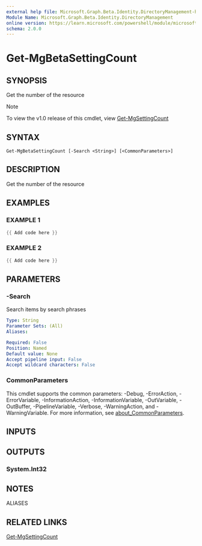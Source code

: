 ```yaml
---
external help file: Microsoft.Graph.Beta.Identity.DirectoryManagement-help.xml
Module Name: Microsoft.Graph.Beta.Identity.DirectoryManagement
online version: https://learn.microsoft.com/powershell/module/microsoft.graph.beta.identity.directorymanagement/get-mgbetasettingcount
schema: 2.0.0
---
```


# Get-MgBetaSettingCount

## SYNOPSIS
Get the number of the resource

> [!NOTE]
> To view the v1.0 release of this cmdlet, view [Get-MgSettingCount](/powershell/module/Microsoft.Graph.Identity.DirectoryManagement/Get-MgSettingCount?view=graph-powershell-v1.0)

## SYNTAX

```
Get-MgBetaSettingCount [-Search <String>] [<CommonParameters>]
```

## DESCRIPTION
Get the number of the resource

## EXAMPLES

### EXAMPLE 1
```powershell
{{ Add code here }}
```

### EXAMPLE 2
```powershell
{{ Add code here }}
```

## PARAMETERS

### -Search
Search items by search phrases

```yaml
Type: String
Parameter Sets: (All)
Aliases:

Required: False
Position: Named
Default value: None
Accept pipeline input: False
Accept wildcard characters: False
```

### CommonParameters
This cmdlet supports the common parameters: -Debug, -ErrorAction, -ErrorVariable, -InformationAction, -InformationVariable, -OutVariable, -OutBuffer, -PipelineVariable, -Verbose, -WarningAction, and -WarningVariable. For more information, see [about_CommonParameters](http://go.microsoft.com/fwlink/?LinkID=113216).

## INPUTS

## OUTPUTS

### System.Int32
## NOTES

ALIASES

## RELATED LINKS
[Get-MgSettingCount](/powershell/module/Microsoft.Graph.Identity.DirectoryManagement/Get-MgSettingCount?view=graph-powershell-v1.0)
